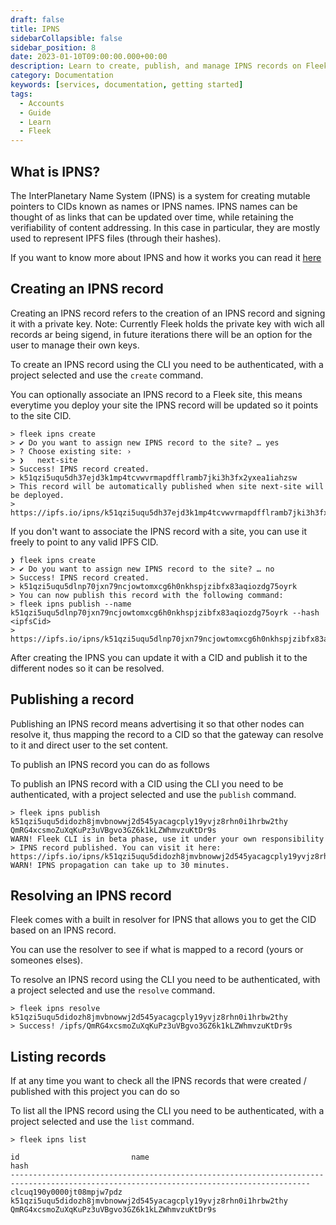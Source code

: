 ```yaml
---
draft: false
title: IPNS
sidebarCollapsible: false
sidebar_position: 8
date: 2023-01-10T09:00:00.000+00:00
description: Learn to create, publish, and manage IPNS records on Fleek, facilitating dynamic updates to IPFS content. Master the steps with our CLI guide from authentication to resolving records.
category: Documentation
keywords: [services, documentation, getting started]
tags:
  - Accounts
  - Guide
  - Learn
  - Fleek
---
```


## What is IPNS?

The InterPlanetary Name System (IPNS) is a system for creating mutable pointers to CIDs known as names or IPNS names. IPNS names can be thought of as links that can be updated over time, while retaining the verifiability of content addressing. In this case in particular, they are mostly used to represent IPFS files (through their hashes).

If you want to know more about IPNS and how it works you can read it [here](https://docs.ipfs.tech/concepts/ipns/#interplanetary-name-system-ipns)

## Creating an IPNS record

Creating an IPNS record refers to the creation of an IPNS record and signing it with a private key. Note: Currently Fleek holds the private key with wich all records ar being sigend, in future iterations there will be an option for the user to manage their own keys.

To create an IPNS record using the CLI you need to be authenticated, with a project selected and use the `create` command.

You can optionally associate an IPNS record to a Fleek site, this means everytime you deploy your site the IPNS record will be updated so it points to the site CID.

```shellscript filename="Creating an IPNS record with Site"  copy
> fleek ipns create
> ✔ Do you want to assign new IPNS record to the site? … yes
> ? Choose existing site: ›
> ❯   next-site
> Success! IPNS record created.
> k51qzi5uqu5dh37ejd3k1mp4tcvwvrmapdfflramb7jki3h3fx2yxea1iahzsw
> This record will be automatically published when site next-site will be deployed.
> https://ipfs.io/ipns/k51qzi5uqu5dh37ejd3k1mp4tcvwvrmapdfflramb7jki3h3fx2yxea1iahzsw
```

If you don't want to associate the IPNS record with a site, you can use it freely to point to any valid IPFS CID.

```shellscript filename="Creating an IPS record"
❯ fleek ipns create
> ✔ Do you want to assign new IPNS record to the site? … no
> Success! IPNS record created.
> k51qzi5uqu5dlnp70jxn79ncjowtomxcg6h0nkhspjzibfx83aqiozdg75oyrk
> You can now publish this record with the following command:
> fleek ipns publish --name k51qzi5uqu5dlnp70jxn79ncjowtomxcg6h0nkhspjzibfx83aqiozdg75oyrk --hash <ipfsCid>
> https://ipfs.io/ipns/k51qzi5uqu5dlnp70jxn79ncjowtomxcg6h0nkhspjzibfx83aqiozdg75oyrk
```

After creating the IPNS you can update it with a CID and publish it to the different nodes so it can be resolved.

## Publishing a record

Publishing an IPNS record means advertising it so that other nodes can resolve it, thus mapping the record to a CID so that the gateway can resolve to it and direct user to the set content.

To publish an IPNS record you can do as follows

To publish an IPNS record with a CID using the CLI you need to be authenticated, with a project selected and use the `publish` command.

```shellscript filename="Creating an IPNS record" copy
> fleek ipns publish k51qzi5uqu5didozh8jmvbnowwj2d545yacagcply19yvjz8rhn0i1hrbw2thy QmRG4xcsmoZuXqKuPz3uVBgvo3GZ6k1kLZWhmvzuKtDr9s
WARN! Fleek CLI is in beta phase, use it under your own responsibility
> IPNS record published. You can visit it here:
https://ipfs.io/ipns/k51qzi5uqu5didozh8jmvbnowwj2d545yacagcply19yvjz8rhn0i1hrbw2thy
WARN! IPNS propagation can take up to 30 minutes.
```

## Resolving an IPNS record

Fleek comes with a built in resolver for IPNS that allows you to get the CID based on an IPNS record.

You can use the resolver to see if what is mapped to a record (yours or someones elses).

To resolve an IPNS record using the CLI you need to be authenticated, with a project selected and use the `resolve` command.

```shellscript filename="Creating an IPNS record" copy
> fleek ipns resolve k51qzi5uqu5didozh8jmvbnowwj2d545yacagcply19yvjz8rhn0i1hrbw2thy
> Success! /ipfs/QmRG4xcsmoZuXqKuPz3uVBgvo3GZ6k1kLZWhmvzuKtDr9s
```

## Listing records

If at any time you want to check all the IPNS records that were created / published with this project you can do so

To list all the IPNS record using the CLI you need to be authenticated, with a project selected and use the `list` command.

```shellscript filename="Creating an IPNS record" copy
> fleek ipns list

id                         name                                                            hash
-----------------------------------------------------------------------------------------------------------------------------------------
clcuq190y0000jt08mpjw7pdz  k51qzi5uqu5didozh8jmvbnowwj2d545yacagcply19yvjz8rhn0i1hrbw2thy  QmRG4xcsmoZuXqKuPz3uVBgvo3GZ6k1kLZWhmvzuKtDr9s
```
